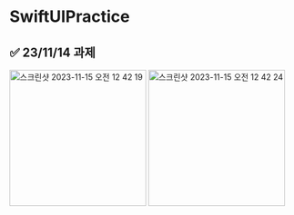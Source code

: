 # SwiftUIPractice

## ✅ 23/11/14 과제

<img width="240" alt="스크린샷 2023-11-15 오전 12 42 19" src="https://github.com/989ksy/SwiftUIPractice/assets/122261047/81d89fb3-2cfa-4be5-8940-6f5fed3b3526">
<img width="240" alt="스크린샷 2023-11-15 오전 12 42 24" src="https://github.com/989ksy/SwiftUIPractice/assets/122261047/2c1f0eb6-c1d6-47b7-846f-709c05a9f701">
